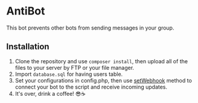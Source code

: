 
# AntiBot
This bot prevents other bots from sending messages in your group.

## Installation
1. Clone the repository and use `composer install`, then upload all of the files to your server by FTP or your file manager.
2. Import `database.sql` for having users table.
3. Set your configurations in config.php, then use [setWebhook](https://core.telegram.org/bots/api#setwebhook) method to connect your bot to the script and receive incoming updates.
4. It's over, drink a coffee! 😎☕️